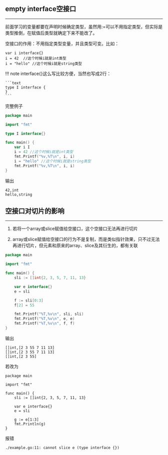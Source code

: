 ## **empty interface空接口**

---

前面学习的变量都要在声明时候确定类型，虽然用:=可以不用指定类型，但实际是类型推倒，在赋值后类型就确定下来不能改了。

空接口的作用：不用指定类型变量，并且类型可变。比如：

```text
var i interface{}
i = 42	//这个时候i就是int类型
i = "hello"	//这个时候i就是string类型
```

!!! note
	interface{}这么写比较方便，当然也写成2行：

	```text
	type I interface {
	}
	```

完整例子

```go
package main

import "fmt"

type I interface{}

func main() {
	var i I
	i = 42 //这个时候i就是int类型
	fmt.Printf("%v,%T\n", i, i)
	i = "hello" //这个时候i就是string类型
	fmt.Printf("%v,%T\n", i, i)
}
```

输出

```text
42,int
hello,string
```

## **空接口对切片的影响**

---

1. 若将一个array或slice赋值给空接口，这个空接口无法再进行切片

2. array或slice赋值给空接口的行为不是复制，而是类似指针效果，只不过无法再进行切片，但元素和原来的array、slice及其衍生的，都有关联

```go
package main

import "fmt"

func main() {
	sli := []int{2, 3, 5, 7, 11, 13}

	var e interface{}
	e = sli

	f := sli[0:3]
	f[2] = 55

	fmt.Printf("%T,%v\n", sli, sli)
	fmt.Printf("%T,%v\n", e, e)
	fmt.Printf("%T,%v\n", f, f)
}
```

输出

```text
[]int,[2 3 55 7 11 13]
[]int,[2 3 55 7 11 13]
[]int,[2 3 55]
```

若改为

```text
package main

import "fmt"

func main() {
	sli := []int{2, 3, 5, 7, 11, 13}

	var e interface{}
	e = sli

	g := e[1:3]
	fmt.Println(g)
}
```

报错

```text
./example.go:11: cannot slice e (type interface {})
```
